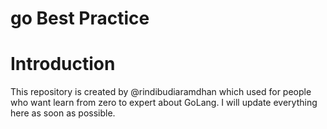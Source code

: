 # go Best Practice

# Introduction
This repository is created by @rindibudiaramdhan which used for people who want learn from zero to expert about GoLang.
I will update everything here as soon as possible.
